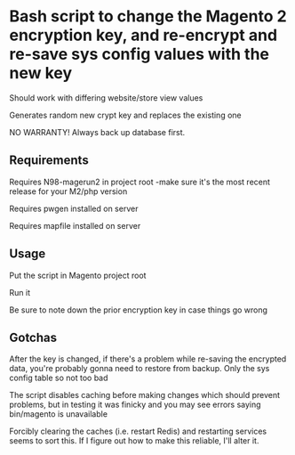 # Bash script to change the Magento 2 encryption key, and re-encrypt and re-save sys config values with the new key

Should work with differing website/store view values

Generates random new crypt key and replaces the existing one

NO WARRANTY! Always back up database first.

## Requirements
Requires N98-magerun2 in project root -make sure it's the most recent release for your M2/php version

Requires pwgen installed on server

Requires mapfile installed on server


## Usage
Put the script in Magento project root

Run it


Be sure to note down the prior encryption key in case things go wrong

## Gotchas
After the key is changed, if there's a problem while re-saving the encrypted data, you're probably gonna need to restore from backup. Only the sys config table so not too bad

The script disables caching before making changes which should prevent problems, but in testing it was finicky and you may see errors saying bin/magento is unavailable

Forcibly clearing the caches (i.e. restart Redis) and restarting services seems to sort this. If I figure out how to make this reliable, I'll alter it.
